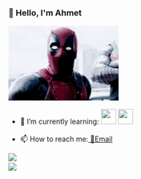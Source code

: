 ### 👋 Hello, I'm Ahmet 
![](./Assets/Gifs/ohh-deadpool.gif)
- 🌱 I’m currently learning: <a href="https://vuejs.org"> <img width="30px" height="30px" src="https://skillicons.dev/icons?i=vue" ></a> <a href="https://laravel.com"> <img width="30px" height="30px" src="https://skillicons.dev/icons?i=laravel" ></a></br></br>
- 📫 How to reach me:<a href="mailto:ahmet.info@proton.me" >
  📧Email
</a>


<a href="https://github.com/ahmetcotul">
  <img src="https://skillicons.dev/icons?i=python,c,cpp,java,javascript,html" ></br>
  <img src="https://skillicons.dev/icons?i=angular,fastapi,tailwindcss,typescript,css" >

</a>



<!--
 [![](https://fastapi.tiangolo.com/img/icon-white.svg)](https://fastapi.tiangolo.com/)
 - [![linkedin](https://skillicons.dev/icons?i=linkedin)](https://www.linkedin.com/in/ahmetcotul)

- 🔭 I’m currently working on ...
- 🌱 I’m currently learning ...
- 👯 I’m looking to collaborate on ...
- 🤔 I’m looking for help with ...
- 💬 Ask me about ...
- 📫 How to reach me: ...
- 😄 Pronouns: ...
- ⚡ Fun fact: ...
-->


